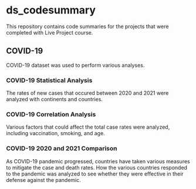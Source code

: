 # ds_codesummary
This repository contains code summaries for the projects that were completed with Live Project course.

## COVID-19
COVID-19 dataset was used to perform various analyses.

### COVID-19 Statistical Analysis
The rates of new cases that occured between 2020 and 2021 were analyzed with continents and countries. 

### COVID-19 Correlation Analysis
Various factors that could affect the total case rates were analyzed, including vaccination, smoking, and age.

### COVID-19 2020 and 2021 Comparison
As COVID-19 pandemic progressed, countries have taken various measures to mitigate the case and death rates. How the various countries responded to the pandemic was analyzed to see whether they were effective in their defense against the pandemic. 
